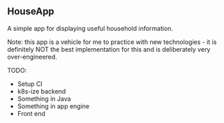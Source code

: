 ## HouseApp

A simple app for displaying useful household information.

Note: this app is a vehicle for me to practice with new technologies - 
it is definitely NOT the best implementation for this and is deliberately very over-engineered.

TODO:
* Setup CI
* k8s-ize backend
* Something in Java
* Something in app engine
* Front end